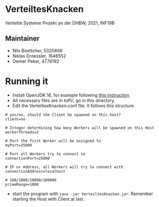 # VerteiltesKnacken
Verteilte Systeme Projekt an der DHBW, 2021, INF19B

## Maintainer 
* Nils Boettcher, 5320806
* Niklas Droessler, 1646552
* Oemer Peker, 4776192

# Running it 
* Install OpenJDK 16, for example following [this instruction](https://stackoverflow.com/questions/67898586/install-java-16-on-raspberry-pi-4).
* All necessary files are in *toPi/*, go in this directory. 
* Edit the VerteiltesKnacken.conf file. It follows this structure. 
```
# yes/no, should the Client be spawned on this host?
client=no

# Integer determining how many Workers will be spawned on this Host
workerThreads=2

# Port the first Worker will be assigned to
myPort=25000

# Port all Workers try to connect to
connectionPort=25000

# IP or Address, all Workers will try to connect with
connectionAddress=localhost

# 100/1000/10000/100000
primeRange=1000
```
* start the program with `java -jar VerteiltesKnacken.jar`. Remember starting the Host with Client at last. 
